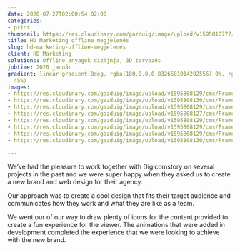 ```yaml
---
date: 2020-07-27T02:00:54+02:00
categories:
- print
thumbnail: https://res.cloudinary.com/gazduig/image/upload/v1595810777/cms/HD_ra9adj.png
title: HD Marketing offline megjelenés
slug: hd-marketing-offline-megjelenés
client: HD Marketing
solutions: Offline anyagok dizájnja, 3D tervezés
jobtime: 2020 január
gradient: linear-gradient(0deg, rgba(180,0,0,0.8326681014202556) 0%, rgba(53,149,130,0)
  45%)
images:
- https://res.cloudinary.com/gazduig/image/upload/v1595808129/cms/Frame_4_a6uwll.webp
- https://res.cloudinary.com/gazduig/image/upload/v1595808130/cms/Frame_3_myzlnk.webp
- https://res.cloudinary.com/gazduig/image/upload/v1595808129/cms/Frame_1_tkvraj.webp
- https://res.cloudinary.com/gazduig/image/upload/v1595808127/cms/Frame_2_gahqam.webp
- https://res.cloudinary.com/gazduig/image/upload/v1595808129/cms/Frame_8_yhff3y.webp
- https://res.cloudinary.com/gazduig/image/upload/v1595808129/cms/Frame_7_rkniik.webp
- https://res.cloudinary.com/gazduig/image/upload/v1595808129/cms/Frame_6_jonks5.webp
- https://res.cloudinary.com/gazduig/image/upload/v1595808130/cms/Frame_5_inkv7n.webp

---
```

We’ve had the pleasure to work together with Digicomstory on several projects in the past and we were super happy when they asked us to create a new brand and web design for their agency.

Our approach was to create a cool design that fits their target audience and communicates how they work and what they are like as a team.

We went our of our way to draw plenty of icons for the content provided to create a fun experience for the viewer. The animations that were added in development completed the experience that we were looking to achieve with the new brand.